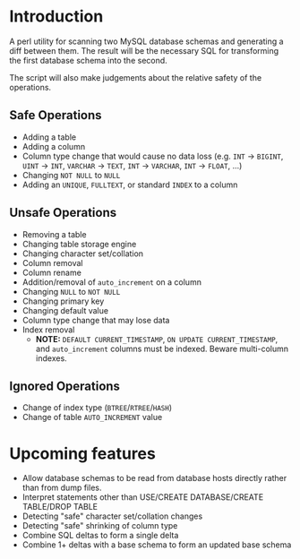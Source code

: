 Introduction
============

A perl utility for scanning two MySQL database schemas and generating a diff
between them. The result will be the necessary SQL for transforming the first
database schema into the second.

The script will also make judgements about the relative safety of the
operations.

## Safe Operations ##

 - Adding a table
 - Adding a column
 - Column type change that would cause no data loss (e.g. `INT` -> `BIGINT`,
   `UINT` -> `INT`, `VARCHAR` -> `TEXT`, `INT` -> `VARCHAR`, `INT` ->
   `FLOAT`, ...)
 - Changing `NOT NULL` to `NULL`
 - Adding an `UNIQUE`, `FULLTEXT`, or standard `INDEX` to a column

## Unsafe Operations ##

 - Removing a table
 - Changing table storage engine
 - Changing character set/collation
 - Column removal
 - Column rename
 - Addition/removal of `auto_increment` on a column
 - Changing `NULL` to `NOT NULL`
 - Changing primary key
 - Changing default value
 - Column type change that may lose data
 - Index removal
   - **NOTE:** `DEFAULT CURRENT_TIMESTAMP`, `ON UPDATE CURRENT_TIMESTAMP`, and
     `auto_increment` columns must be indexed. Beware multi-column indexes.

## Ignored Operations ##

 - Change of index type (`BTREE`/`RTREE`/`HASH`)
 - Change of table `AUTO_INCREMENT` value

Upcoming features
=================

 - Allow database schemas to be read from database hosts directly rather than
   from dump files.
 - Interpret statements other than USE/CREATE DATABASE/CREATE TABLE/DROP TABLE
 - Detecting "safe" character set/collation changes
 - Detecting "safe" shrinking of column type
 - Combine SQL deltas to form a single delta
 - Combine 1+ deltas with a base schema to form an updated base schema
